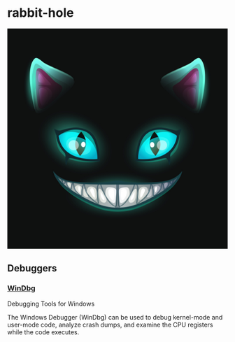 # rabbit-hole

![GitHub Logo](img/cat.jpg)

## Debuggers

### [WinDbg](windbg.MD)

Debugging Tools for Windows

The Windows Debugger (WinDbg) can be used to debug kernel-mode and user-mode code, analyze crash dumps, and examine the CPU registers while the code executes.